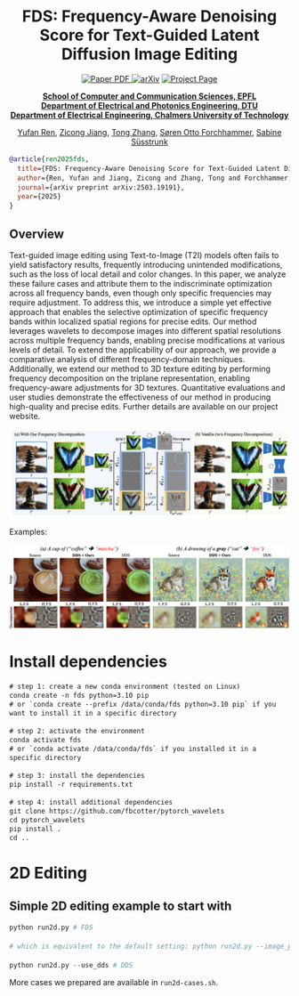 <div align="center">
<h1>FDS: Frequency-Aware Denoising Score for Text-Guided Latent Diffusion Image Editing</h1>

<a href="" target="_blank" rel="noopener noreferrer">
  <img src="https://img.shields.io/badge/Paper-blue" alt="Paper PDF">
</a>
<a href=""><img src="https://img.shields.io/badge/arXiv-blue" alt="arXiv"></a>
<a href="/"><img src="https://img.shields.io/badge/project_page-green" alt="Project Page"></a>

**[School of Computer and Communication Sciences, EPFL](https://www.epfl.ch/labs/ivrl/)**<br>
**[Department of Electrical and Photonics Engineering, DTU](https://orbit.dtu.dk/en/organisations/department-of-electrical-and-photonics-engineering/)**<br>
**[Department of Electrical Engineering, Chalmers University of Technology](https://www.chalmers.se/en/departments/e2/)**

[Yufan Ren](https://yufan-ren.com/), [Zicong Jiang](https://zicongjiang.github.io/zicong-jiang/), [Tong Zhang](https://sites.google.com/view/tong-zhang/), [Søren Otto Forchhammer](https://orbit.dtu.dk/en/persons/s%C3%B8ren-otto-forchhammer/), [Sabine Süsstrunk](https://people.epfl.ch/sabine.susstrunk/)
</div>


```bibtex
@article{ren2025fds,
  title={FDS: Frequency-Aware Denoising Score for Text-Guided Latent Diffusion Image Editing},
  author={Ren, Yufan and Jiang, Zicong and Zhang, Tong and Forchhammer, S{\o}ren and S{\"u}sstrunk, Sabine},
  journal={arXiv preprint arXiv:2503.19191},
  year={2025}
}
```
## Overview

Text-guided image editing using Text-to-Image (T2I) models often fails to yield satisfactory results, frequently introducing unintended modifications, such as the loss of local detail and color changes. In this paper, we analyze these failure cases and attribute them to the indiscriminate optimization across all frequency bands, even though only specific frequencies may require adjustment. To address this, we introduce a simple yet effective approach that enables the selective optimization of specific frequency bands within localized spatial regions for precise edits. Our method leverages wavelets to decompose images into different spatial resolutions across multiple frequency bands, enabling precise modifications at various levels of detail. To extend the applicability of our approach, we provide a comparative analysis of different frequency-domain techniques. Additionally, we extend our method to 3D texture editing by performing frequency decomposition on the triplane representation, enabling frequency-aware adjustments for 3D textures. Quantitative evaluations and user studies demonstrate the effectiveness of our method in producing high-quality and precise edits. Further details are available on our project website. 

![framework](./assets/framework.png)

Examples:

![teaser](./assets/teaser.png)

# Install dependencies

```
# step 1: create a new conda environment (tested on Linux)
conda create -n fds python=3.10 pip
# or `conda create --prefix /data/conda/fds python=3.10 pip` if you want to install it in a specific directory

# step 2: activate the environment
conda activate fds
# or `conda activate /data/conda/fds` if you installed it in a specific directory

# step 3: install the dependencies
pip install -r requirements.txt

# step 4: install additional dependencies
git clone https://github.com/fbcotter/pytorch_wavelets
cd pytorch_wavelets
pip install .
cd ..
```

# 2D Editing

##  Simple 2D editing example to start with

```python
python run2d.py # FDS

# which is equivalent to the default setting: python run2d.py --image_path "data/stones.png" --source_prompt "a stack of stone" --target_prompt "a Buddha statue" --dwt_dds --use_dds --J 2 --num_iters 600 --gs 7.5 --seed 24 --keep_low

python run2d.py --use_dds # DDS
```

More cases we prepared are available in `run2d-cases.sh`. 